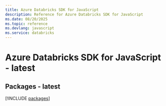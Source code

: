 ```yaml
---
title: Azure Databricks SDK for JavaScript
description: Reference for Azure Databricks SDK for JavaScript
ms.date: 08/20/2025
ms.topic: reference
ms.devlang: javascript
ms.service: databricks
---
```

# Azure Databricks SDK for JavaScript - latest
## Packages - latest
[!INCLUDE [packages](databricks-index.md)]